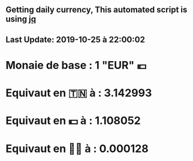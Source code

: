## Getting daily currency, This automated script is using [jq](https://stedolan.github.io/jq/)
## Last Update:  2019-10-25 à 22:00:02
 # Monaie de base : 1 "EUR" 💶 
 # Equivaut en 🇹🇳 à :  3.142993 
 # Equivaut en 💵 à : 1.108052
 # Equivaut en 🐱‍💻 à :  0.000128
